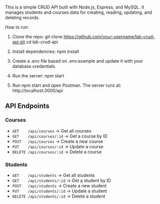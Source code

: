This is a simple CRUD API built with Node.js, Espress, and MySQL. It manages students and courses data for creating, reading, updating, and deleting records. 

How to run:
1. Clone the repo:
    git clone https://github.com/your-username/lab-crud-api.git
    cd lab-crud-api
3. Install dependencies: 
    npm install

4. Create a .env file based on .env.example and update it with your database credentials.
5. Run the server:
    npm start
6. Run npm start and open Postman. The server runs at:
    http://localhost:3000/api

## API Endpoints

### Courses
- `GET    /api/courses` → Get all courses
- `GET    /api/courses/:id` → Get a course by ID
- `POST   /api/courses` → Create a new course
- `PUT    /api/courses/:id` → Update a course
- `DELETE /api/courses/:id` → Delete a course

### Students
- `GET    /api/students` → Get all students
- `GET    /api/students/:id` → Get a student by ID
- `POST   /api/students` → Create a new student
- `PUT    /api/students/:id` → Update a student
- `DELETE /api/students/:id` → Delete a student

